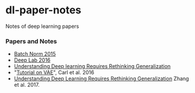 # dl-paper-notes
Notes of deep learning papers

### Papers and Notes
- [Batch Norm 2015](papers/batch_norm_sergey_2015.md)
- [Deep Lab 2016](papers/deep_lab_segmentation_2016.md)
- [Understanding Deep learning Requires Rethinking Generalization](papers/zhang_iclr_2017.md)
- "[Tutorial on VAE](https://paper.dropbox.com/doc/Variational-Auto-Encoder-VAE-TwLowAvxxGSKVrn9TeSw6)", Carl et al. 2016
- [Understanding Deep Learning Requires Rethinking Generalization](https://paper.dropbox.com/doc/ICLR-17-best-paper-Understanding-Deep-Learning-Requires-Rethinking-Generalization-i1PFHBrcLLAgebqnkaXcS) Zhang et al. 2017.
